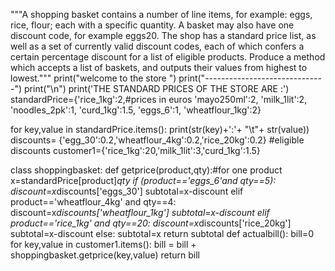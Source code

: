 """A shopping basket contains a number of line items, for example: eggs, rice, flour; each with a specific quantity.
A basket may also have one discount code, for example eggs20. The shop has a standard price list, as well as a set 
of currently valid discount codes, each of which confers a certain percentage discount for a list of eligible products.
Produce a method which accepts a list of baskets, and outputs their values from highest to lowest."""
print("welcome to the store ")
print("------------------------------")
print("\n")
print('THE STANDARD PRICES OF THE STORE ARE :')
standardPrice={'rice_1kg':2,#prices in euros
               'mayo250ml':2,
               'milk_1lit':2,
               'noodles_2pk':1,
               'curd_1kg':1.5,
               'eggs_6':1,
               'wheatflour_1kg':2}

for key,value in standardPrice.items():
    print(str(key)+':'+  "\t"+   str(value))
discounts= {'egg_30':0.2,'wheatflour_4kg':0.2,'rice_20kg':0.2} #eligible discounts
customer1={'rice_1kg':20,'milk_1lit':3,'curd_1kg':1.5}

class shoppingbasket:
    def getprice(product,qty):#for one product
        x=standardPrice[product]*qty
        if (product=='eggs_6'and qty==5):
            discount=x*discounts['eggs_30']
            subtotal=x-discount
        elif product=='wheatflour_4kg' and qty==4:
            discount=x*discounts['wheatflour_1kg']
            subtotal=x-discount
        elif product=='rice_1kg' and qty==20:
            discount=x*discounts['rice_20kg']
            subtotal=x-discount
        else:
            subtotal=x
        return subtotal
    def actualbill():
        bill=0
        for key,value in customer1.items():
            bill = bill + shoppingbasket.getprice(key,value)
        return bill

    
        
        
